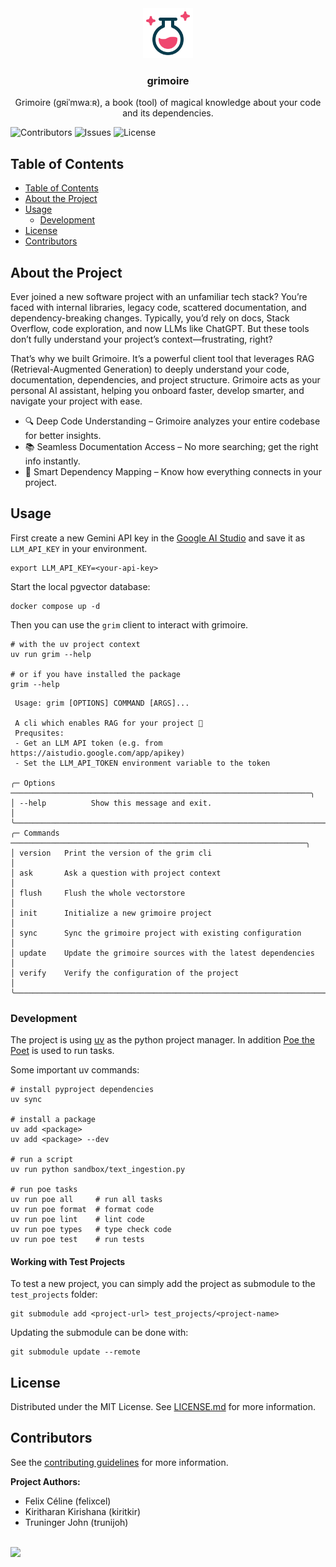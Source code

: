 <div align="center">
<a href="https://github.com/BDP25/grimoire">
<img src="images/logo.svg" alt="Logo" width="80" height="80">
</a>
<h3 align="center">grimoire</h3>
<p align="center">
Grimoire (gʀiˈmwaːʀ), a book (tool) of magical knowledge about your code and its dependencies.
<br/>
</p>
</div>

![Contributors](https://img.shields.io/github/contributors/BDP25/grimoire?color=dark-green)
![Issues](https://img.shields.io/github/issues/BDP25/grimoire)
![License](https://img.shields.io/github/license/BDP25/grimoire)

## Table of Contents

- [Table of Contents](#table-of-contents)
- [About the Project](#about-the-project)
- [Usage](#usage)
  - [Development](#development)
- [License](#license)
- [Contributors](#contributors)

## About the Project

Ever joined a new software project with an unfamiliar tech stack? You’re faced with internal libraries, legacy code, scattered documentation, and dependency-breaking
changes. Typically, you’d rely on docs, Stack Overflow, code exploration, and now LLMs like ChatGPT. But these tools don’t fully understand your project’s
context—frustrating, right?

That’s why we built Grimoire. It’s a powerful client tool that leverages RAG (Retrieval-Augmented Generation) to deeply understand your code, documentation,
dependencies, and project structure. Grimoire acts as your personal AI assistant, helping you onboard faster, develop smarter, and navigate your project with ease.

- 🔍 Deep Code Understanding – Grimoire analyzes your entire codebase for better insights.
- 📚 Seamless Documentation Access – No more searching; get the right info instantly.
- 🧩 Smart Dependency Mapping – Know how everything connects in your project.

## Usage

First create a new Gemini API key in the [Google AI Studio](https://aistudio.google.com/app/apikey) and save it as `LLM_API_KEY` in your environment.

```shell
export LLM_API_KEY=<your-api-key>
```

Start the local pgvector database:

```shell
docker compose up -d
```

Then you can use the `grim` client to interact with grimoire.

```shell
# with the uv project context
uv run grim --help

# or if you have installed the package
grim --help
```

```text
 Usage: grim [OPTIONS] COMMAND [ARGS]...

 A cli which enables RAG for your project 🔮
 Prequsites:
 - Get an LLM API token (e.g. from https://aistudio.google.com/app/apikey)
 - Set the LLM_API_TOKEN environment variable to the token

╭─ Options ───────────────────────────────────────────────────────────────────╮
│ --help          Show this message and exit.                                 │
╰─────────────────────────────────────────────────────────────────────────────╯
╭─ Commands ──────────────────────────────────────────────────────────────────╮
│ version   Print the version of the grim cli                                 │
│ ask       Ask a question with project context                               │
│ flush     Flush the whole vectorstore                                       │
│ init      Initialize a new grimoire project                                 │
│ sync      Sync the grimoire project with existing configuration             │
│ update    Update the grimoire sources with the latest dependencies          │
│ verify    Verify the configuration of the project                           │
╰─────────────────────────────────────────────────────────────────────────────╯
```

### Development

The project is using [uv](https://docs.astral.sh/uv/) as the python project manager. In addition [Poe the Poet](https://poethepoet.natn.io/index.html) is used to run
tasks.

Some important uv commands:

```shell
# install pyproject dependencies
uv sync

# install a package
uv add <package>
uv add <package> --dev

# run a script
uv run python sandbox/text_ingestion.py

# run poe tasks
uv run poe all     # run all tasks
uv run poe format  # format code
uv run poe lint    # lint code
uv run poe types   # type check code
uv run poe test    # run tests
```

#### Working with Test Projects

To test a new project, you can simply add the project as submodule to the `test_projects` folder:

```shell
git submodule add <project-url> test_projects/<project-name>
```

Updating the submodule can be done with:

```shell
git submodule update --remote
```

## License

Distributed under the MIT License. See [LICENSE.md](LICENSE.md) for more information.

## Contributors

See the [contributing guidelines](CONTRIBUTING.md) for more information.


**Project Authors:**

- Felix Céline (felixcel)
- Kiritharan Kirishana (kiritkir)
- Truninger John (trunijoh)

</br>
<a href="https://github.com/BDP25/grimoire/graphs/contributors">
  <img src="https://contrib.rocks/image?repo=BDP25/grimoire" />
</a>
